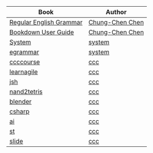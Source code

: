 Book                               |  Author
-----------------------------------|------------------
[Regular English Grammar](../egrammar/)  | [Chung-Chen Chen](../ccc/)
[Bookdown User Guide](../bookdown/)  | [Chung-Chen Chen](../ccc/)
[System](../system/)               | [system](../system/)
[egrammar](../egrammar/) | [system](../system/)
[ccccourse](../ccccourse/) | [ccc](../ccc/)
[learnagile](../learnagile/) | [ccc](../ccc/)
[jsh](../jsh/) | [ccc](../ccc/)
[nand2tetris](../nand2tetris/) | [ccc](../ccc/)
[blender](../blender/) | [ccc](../ccc/)
[csharp](../csharp/) | [ccc](../ccc/)
[ai](../ai/) | [ccc](../ccc/)
[st](../st/) | [ccc](../ccc/)
[slide](../slide/) | [ccc](../ccc/)